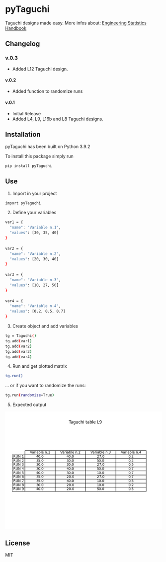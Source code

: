 # pyTaguchi
Taguchi designs made easy.
More infos about: [Engineering Statistics Handbook](https://www.itl.nist.gov/div898/handbook/pri/section5/pri56.htm)

## Changelog
### v.0.3
- Added L12 Taguchi design.
#### v.0.2
- Added function to randomize runs
#### v.0.1
- Initial Release
- Added L4, L9, L16b and L8 Taguchi designs. 


## Installation

pyTaguchi has been built on Python 3.9.2

To install this package simply run

```sh
pip install pyTaguchi
```

## Use

1. Import in your project 
```sh
import pyTaguchi
```
2. Define your variables
```sh
var1 = {
  "name": "Variable n.1",
  "values": [30, 35, 40]
}   

var2 = {
  "name": "Variable n.2",
  "values": [20, 30, 40]
}  

var3 = {
  "name": "Variable n.3",
  "values": [10, 27, 50]
}  

var4 = {
  "name": "Variable n.4",
  "values": [0.2, 0.5, 0.7]
} 
```
3. Create object and add variables
```sh
tg = Taguchi()
tg.add(var1)
tg.add(var2)
tg.add(var3)
tg.add(var4)
```
4. Run and get plotted matrix 
```sh
tg.run()
```
... or if you want to randomize the runs: 
```sh
tg.run(randomize=True)
```
5. Expected output

![](resources/taguchi_table_example.png)

## License

MIT